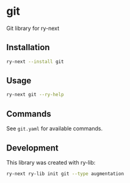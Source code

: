 # git

Git library for ry-next

## Installation

```bash
ry-next --install git
```

## Usage

```bash
ry-next git --ry-help
```

## Commands

See `git.yaml` for available commands.

## Development

This library was created with ry-lib:
```bash
ry-next ry-lib init git --type augmentation
```
